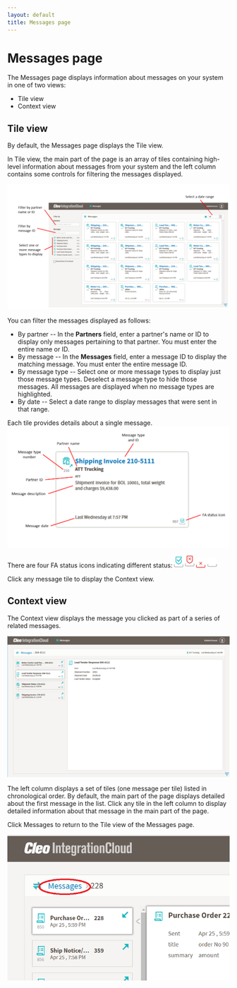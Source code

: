 ```yaml
---
layout: default
title: Messages page
---
```

# Messages page

The Messages page displays information about messages on your system in one of two views: 
- Tile view
- Context view

## Tile view

By default, the Messages page displays the Tile view.

In Tile view, the main part of the page is an array of tiles containing high-level information about messages from your system and the left column contains some controls for filtering the messages displayed.

![Messages Page Tile View](../images/AnnotatedB2BiMsgsPage.png)

You can filter the messages displayed as follows:
- By partner -- In the **Partners** field, enter a partner's name or ID to display only messages pertaining to that partner. You must enter the entire name or ID. 
- By message -- In the **Messages** field, enter a message ID to display the matching message. You must enter the entire message ID.
- By message type -- Select one or more message types to display just those message types. Deselect a message type to hide those messages. All messages are displayed when no message types are highlighted. 
- By date -- Select a date range to display messages that were sent in that range.

Each tile provides details about a single message.
![Message Tile Detail](../images/MessageDetailTile.png)

There are four FA status icons indicating different status:
<sl>
  <sli>![FASuccess](../images/FASuccessIcon.png)
  <sli>![FAError](../images/FAErrorIcon.png)
  <sli>![FANotReceived](../images/FANotRcvdIcon.png)
  <sli>![FANotExpected](../images/FANotExpctdIcon.png)
</sl>

Click any message tile to display the Context view. 

## Context view
The Context view displays the message you clicked as part of a series of related messages. 

![Messages Page Context View](../images/B2BiMessagePageContextView3.png)

The left column displays a set of tiles (one message per tile) listed in chronological order. By default, the main part of the page displays detailed about the first message in the list. Click any tile in the left column to display detailed information about that message in the main part of the page.

Click Messages to return to the Tile view of the Messages page.

![Link from Context View to Tile View](../images/B2BiMessagePageContextView2.png)


